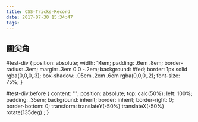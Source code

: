 ```yaml
---
title: CSS-Tricks-Record
date: 2017-07-30 15:34:47
tags:
---
```


## 画尖角
#test-div {	
	position: absolute;
	width: 14em;
	padding: .6em .8em;
	border-radius: .3em;
	margin: .3em 0 0 -.2em;
	background: #fed;
	border: 1px solid rgba(0,0,0,.3);
	box-shadow: .05em .2em .6em rgba(0,0,0,.2);
	font-size: 75%;
}

#test-div:before {
	content: "";
	position: absolute;
	top: calc(50%);
	left: 100%;
	padding: .35em;
	background: inherit;
	border: inherit;
	border-right: 0;
	border-bottom: 0;
	transform: translateY(-50%) translateX(-50%) rotate(135deg) ;
}